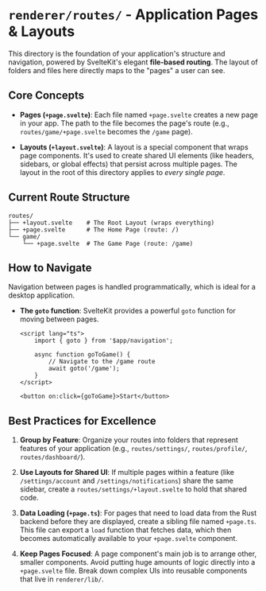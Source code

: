# `renderer/routes/` - Application Pages & Layouts

This directory is the foundation of your application's structure and navigation, powered by SvelteKit's elegant **file-based routing**. The layout of folders and files here directly maps to the "pages" a user can see.

## Core Concepts

-   **Pages (`+page.svelte`)**: Each file named `+page.svelte` creates a new page in your app. The path to the file becomes the page's route (e.g., `routes/game/+page.svelte` becomes the `/game` page).

-   **Layouts (`+layout.svelte`)**: A layout is a special component that wraps page components. It's used to create shared UI elements (like headers, sidebars, or global effects) that persist across multiple pages. The layout in the root of this directory applies to *every single page*.

## Current Route Structure

```
routes/
├── +layout.svelte    # The Root Layout (wraps everything)
├── +page.svelte      # The Home Page (route: /)
└── game/
    └── +page.svelte  # The Game Page (route: /game)
```

## How to Navigate

Navigation between pages is handled programmatically, which is ideal for a desktop application.

-   **The `goto` function**: SvelteKit provides a powerful `goto` function for moving between pages.

    ```svelte
    <script lang="ts">
        import { goto } from '$app/navigation';

        async function goToGame() {
            // Navigate to the /game route
            await goto('/game');
        }
    </script>

    <button on:click={goToGame}>Start</button>
    ```

## Best Practices for Excellence

1.  **Group by Feature**: Organize your routes into folders that represent features of your application (e.g., `routes/settings/`, `routes/profile/`, `routes/dashboard/`).

2.  **Use Layouts for Shared UI**: If multiple pages within a feature (like `/settings/account` and `/settings/notifications`) share the same sidebar, create a `routes/settings/+layout.svelte` to hold that shared code.

3.  **Data Loading (`+page.ts`)**: For pages that need to load data from the Rust backend before they are displayed, create a sibling file named `+page.ts`. This file can export a `load` function that fetches data, which then becomes automatically available to your `+page.svelte` component.

4.  **Keep Pages Focused**: A page component's main job is to arrange other, smaller components. Avoid putting huge amounts of logic directly into a `+page.svelte` file. Break down complex UIs into reusable components that live in `renderer/lib/`. 